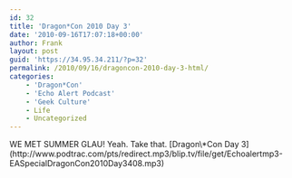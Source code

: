 ```yaml
---
id: 32
title: 'Dragon*Con 2010 Day 3'
date: '2010-09-16T17:07:18+00:00'
author: Frank
layout: post
guid: 'https://34.95.34.211/?p=32'
permalink: /2010/09/16/dragoncon-2010-day-3-html/
categories:
    - 'Dragon*Con'
    - 'Echo Alert Podcast'
    - 'Geek Culture'
    - Life
    - Uncategorized
---
```


<div src="v5">WE MET SUMMER GLAU! Yeah. Take that. [Dragon\*Con Day 3](http://www.podtrac.com/pts/redirect.mp3/blip.tv/file/get/Echoalertmp3-EASpecialDragonCon2010Day3408.mp3)

</div>